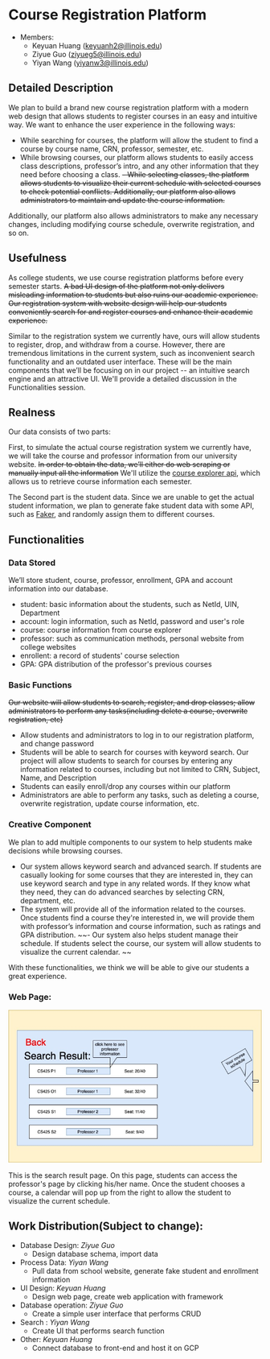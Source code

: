 # Course Registration Platform
- Members:
   - Keyuan Huang (keyuanh2@illinois.edu)
   - Ziyue Guo (ziyueg5@illinois.edu)
   - Yiyan Wang (yiyanw3@illinois.edu)  

## Detailed Description

We plan to build a brand new course registration platform with a modern web design that allows students to register courses in an easy and intuitive way. We want to enhance the user experience in the following ways:
-  While searching for courses, the platform will allow the student to find a course by course name, CRN, professor, semester, etc.
-  While browsing courses, our platform allows students to easily access class descriptions, professor’s intro, and any other information that they need before choosing a class.
~~-  While selecting classes, the platform allows students to visualize their current schedule with selected courses to check potential conflicts. Additionally, our platform also allows administrators to maintain and update the course information.~~

Additionally, our platform also allows administrators to make any necessary changes, including modifying course schedule, overwrite registration, and so on.




## Usefulness

As college students, we use course registration platforms before every semester starts. ~~A bad UI design of the platform not only delivers misleading information to students but also ruins our academic experience. Our registration system with website design will help our students conveniently search for and register courses and enhance their academic experience.~~ 

Similar to the registration system we currently have, ours will allow students to register, drop, and withdraw from a course. However, there are tremendous limitations in the current system, such as inconvenient search functionality and an outdated user interface. These will be the main components that we’ll be focusing on in our project -- an intuitive search engine and an attractive UI. We'll provide a detailed discussion in the Functionalities session.



## Realness

Our data consists of two parts:

First, to simulate the actual course registration system we currently have, we will take the course and professor information from our university website. ~~In order to obtain the data, we’ll either do web scraping or manually input all the information~~ We'll utilize the [course explorer api](https://courses.illinois.edu/cisdocs/explorer), which allows us to retrieve course information each semester.

The Second part is the student data. Since we are unable to get the actual student information, we plan to generate fake student data with some API, such as [Faker](https://faker.readthedocs.io/en/master/), and randomly assign them to different courses. 



## Functionalities

### Data Stored
We’ll store student, course, professor, enrollment, GPA and account information into our database. 

- student: basic information about the students, such as NetId, UIN, Department
- account: login information, such as NetId, password and user's role
- course: course information from course explorer
- professor: such as communication methods, personal website from college websites
- enrollent: a record of students' course selection
- GPA: GPA distribution of the professor's previous courses

### Basic Functions 
~~Our website will allow students to search, register, and drop classes; allow administrators to perform any tasks(including delete a course, overwrite registration, etc)~~
- Allow students and administrators to log in to our registration platform, and change password
- Students will be able to search for courses with keyword search. Our project will allow students to search for courses by entering any information related to courses, including but not limited to CRN, Subject, Name, and Description
- Students can easily enroll/drop any courses within our platform
- Administrators are able to perform any tasks, such as deleting a course, overwrite registration, update course information, etc.
### Creative Component

We plan to add multiple components to our system to help students make decisions while browsing courses. 
- Our system allows keyword search and advanced search. If students are casually looking for some courses that they are interested in, they can use keyword search and type in any related words. If they know what they need, they can do advanced searches by selecting CRN, department, etc.
- The system will provide all of the information related to the courses. Once students find a course they're interested in, we will provide them with professor’s information and course information, such as ratings and GPA distribution. 
~~- Our system also helps student manage their schedule. If students select the course, our system will allow students to visualize the current calendar. ~~

With these functionalities, we think we will be able to give our students a great experience.


### Web Page:
![Web Page](images/lowfi.jpg)

This is the search result page. On this page, students can access the professor's page by clicking his/her name. Once the student chooses a course, a calendar will pop up from the right to allow the student to visualize the current schedule. 


## Work Distribution(Subject to change): 
- Database Design: *Ziyue Guo* 
   - Design database schema, import data 
- Process Data: *Yiyan Wang*
   - Pull data from school website, generate fake student and enrollment information
- UI Design: *Keyuan Huang*
   - Design web page, create web application with framework
- Database operation: *Ziyue Guo*
   - Create a simple user interface that performs CRUD
- Search : *Yiyan Wang*
   - Create UI that performs search function
- Other: *Keyuan Huang*
   - Connect database to front-end and host it on GCP
 
